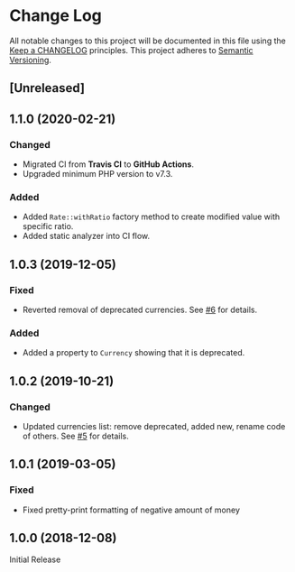 # Change Log
All notable changes to this project will be documented in this file
using the [Keep a CHANGELOG](http://keepachangelog.com/) principles.
This project adheres to [Semantic Versioning](http://semver.org/).

<!--
Types of changes

Added - for new features.
Changed - for changes in existing functionality.
Deprecated - for soon-to-be removed features.
Removed - for now removed features.
Fixed - for any bug fixes.
Security - in case of vulnerabilities.
-->

## [Unreleased]

## 1.1.0 (2020-02-21)

### Changed

+ Migrated CI from **Travis CI** to **GitHub Actions**. 
+ Upgraded minimum PHP version to v7.3. 

### Added

+ Added `Rate::withRatio` factory method to create modified value with specific ratio.
+ Added static analyzer into CI flow.

## 1.0.3 (2019-12-05)

### Fixed

+ Reverted removal of deprecated currencies. See [#6](https://github.com/Rebilly/money/pull/6) for details.

### Added

+ Added a property to `Currency` showing that it is deprecated. 

## 1.0.2 (2019-10-21)

### Changed

+ Updated currencies list: remove deprecated, added new, rename code of others. See [#5](https://github.com/Rebilly/money/pull/5) for details.

## 1.0.1 (2019-03-05)

### Fixed

+ Fixed pretty-print formatting of negative amount of money

## 1.0.0 (2018-12-08)

Initial Release
